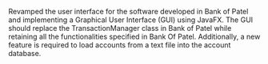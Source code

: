 Revamped the user interface for the software developed in Bank of Patel and implementing a Graphical User Interface (GUI) using JavaFX. The GUI should replace the TransactionManager class in Bank of Patel while retaining all the functionalities specified in Bank Of Patel. Additionally, a new feature is required to load accounts from a text file into the account database.
